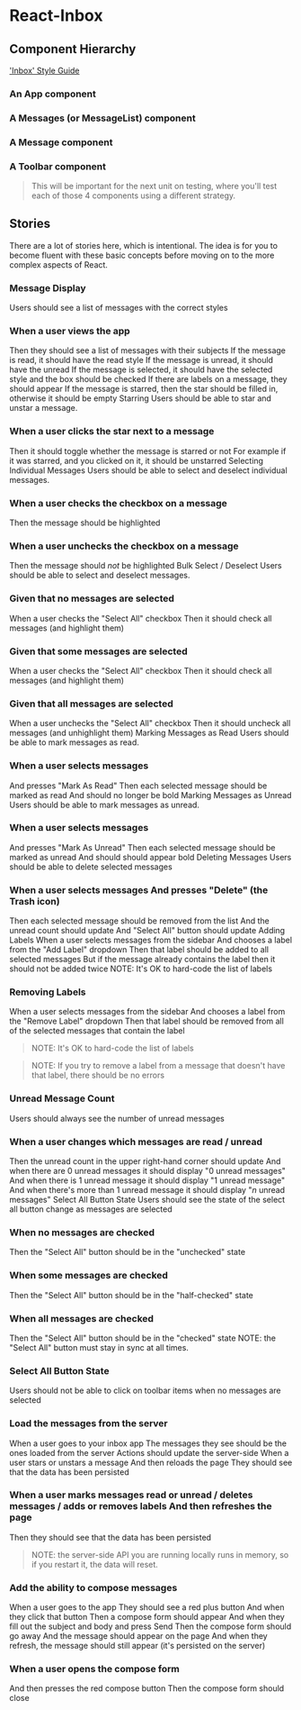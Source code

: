 # React-Inbox

## Component Hierarchy
['Inbox' Style Guide](https://galvanize-inbox-styleguide.herokuapp.com/)

### An App component
### A Messages (or MessageList) component
### A Message component
### A Toolbar component
> This will be important for the next unit on testing, where you'll test each of those 4 components using a different strategy.

## Stories
There are a lot of stories here, which is intentional. The idea is for you to become fluent with these basic concepts before moving on to the more complex aspects of React.

### Message Display
Users should see a list of messages with the correct styles

### When a user views the app
Then they should see a list of messages with their subjects
If the message is read, it should have the read style
If the message is unread, it should have the unread
If the message is selected, it should have the selected style and the box should be checked
If there are labels on a message, they should appear
If the message is starred, then the star should be filled in, otherwise it should be empty
Starring
Users should be able to star and unstar a message.

### When a user clicks the star next to a message
Then it should toggle whether the message is starred or not
For example if it was starred, and you clicked on it, it should be unstarred
Selecting Individual Messages
Users should be able to select and deselect individual messages.

### When a user checks the checkbox on a message
Then the message should be highlighted

### When a user unchecks the checkbox on a message
Then the message should _not_ be highlighted
Bulk Select / Deselect
Users should be able to select and deselect messages.

### Given that no messages are selected
When a user checks the "Select All" checkbox
Then it should check all messages (and highlight them)

### Given that some messages are selected
When a user checks the "Select All" checkbox
Then it should check all messages (and highlight them)

### Given that all messages are selected
When a user unchecks the "Select All" checkbox
Then it should uncheck all messages (and unhighlight them)
Marking Messages as Read
Users should be able to mark messages as read.

### When a user selects messages
And presses "Mark As Read"
Then each selected message should be marked as read
And should no longer be bold
Marking Messages as Unread
Users should be able to mark messages as unread.

### When a user selects messages
And presses "Mark As Unread"
Then each selected message should be marked as unread
And should should appear bold
Deleting Messages
Users should be able to delete selected messages

### When a user selects messages And presses "Delete" (the Trash icon)
Then each selected message should be removed from the list
And the unread count should update
And "Select All" button should update
Adding Labels
When a user selects messages from the sidebar
And chooses a label from the "Add Label" dropdown
Then that label should be added to all selected messages
But if the message already contains the label then it should not be added twice
NOTE: It's OK to hard-code the list of labels

### Removing Labels
When a user selects messages from the sidebar
And chooses a label from the "Remove Label" dropdown
Then that label should be removed from all of the selected messages that contain the label
> NOTE: It's OK to hard-code the list of labels

> NOTE: If you try to remove a label from a message that doesn't have that label, there should be no errors

### Unread Message Count
Users should always see the number of unread messages

### When a user changes which messages are read / unread
Then the unread count in the upper right-hand corner should update
And when there are 0 unread messages it should display "0 unread messages"
And when there is 1 unread message it should display "1 unread message"
And when there's more than 1 unread message it should display "_n_ unread messages"
Select All Button State
Users should see the state of the select all button change as messages are selected

### When no messages are checked
Then the "Select All" button should be in the "unchecked" state

### When some messages are checked
Then the "Select All" button should be in the "half-checked" state

### When all messages are checked
Then the "Select All" button should be in the "checked" state
NOTE: the "Select All" button must stay in sync at all times.

### Select All Button State
Users should not be able to click on toolbar items when no messages are selected

### Load the messages from the server
When a user goes to your inbox app
The messages they see should be the ones loaded from the server
Actions should update the server-side
When a user stars or unstars a message
And then reloads the page
They should see that the data has been persisted

### When a user marks messages read or unread / deletes messages / adds or removes labels And then refreshes the page
Then they should see that the data has been persisted

> NOTE: the server-side API you are running locally runs in memory, so if you restart it, the data will reset.

### Add the ability to compose messages
When a user goes to the app
They should see a red plus button
And when they click that button
Then a compose form should appear
And when they fill out the subject and body and press Send
Then the compose form should go away
And the message should appear on the page
And when they refresh, the message should still appear (it's persisted on the server)

### When a user opens the compose form
And then presses the red compose button
Then the compose form should close